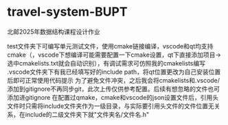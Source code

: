 # travel-system-BUPT
北邮2025年数据结构课程设计作业

test文件夹下可编写单元测试文件，使用cmake链接编译，vscode和qt均支持cmake（，vscode下想编译可能需要配置一下cmake设置，qt下直接添加项目->选中cmakelists.txt就会自动识别），有调试需求可仿照我的cmakelists编写
.vscode文件夹下有我已经填写好的include path，将qt位置更改为自己安装位置后即可正常使用代码提示
为了避免文件冲突，之后我会将cmakelists和.vscode/添加到gitignore不再同步git，此次上传仅供参考配置。后续有想忽略的文件也可添加进gitignore
在配置过qmake，cmake和vscode的json设置文件后，引用头文件时只需将include文件夹作为一级目录，与实际要引用头文件的文件位置无关系，在include的二级文件夹下就"文件夹名/文件名.h"